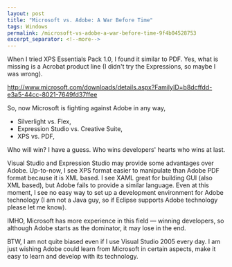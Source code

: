 ```yaml
---
layout: post
title: "Microsoft vs. Adobe: A War Before Time"
tags: Windows
permalink: /microsoft-vs-adobe-a-war-before-time-9f4b04528753
excerpt_separator: <!--more-->
---
```

When I tried XPS Essentials Pack 1.0, I found it similar to PDF. Yes, what is missing is a Acrobat product line (I didn't try the Expressions, so maybe I was wrong).

http://www.microsoft.com/downloads/details.aspx?FamilyID=b8dcffdd-e3a5-44cc-8021-7649fd37ffee

So, now Microsoft is fighting against Adobe in any way,

* Silverlight vs. Flex,
* Expression Studio vs. Creative Suite,
* XPS vs. PDF,

Who will win? I have a guess. Who wins developers' hearts who wins at last.

Visual Studio and Expression Studio may provide some advantages over Adobe. Up-to-now, I see XPS format easier to manipulate than Adobe PDF format because it is XML based. I see XAML great for building GUI (also XML based), but Adobe fails to provide a similar language. Even at this moment, I see no easy way to set up a development environment for Adobe technology (I am not a Java guy, so if Eclipse supports Adobe technology please let me know).

IMHO, Microsoft has more experience in this field — winning developers, so although Adobe starts as the dominator, it may lose in the end.

BTW, I am not quite biased even if I use Visual Studio 2005 every day. I am just wishing Adobe could learn from Microsoft in certain aspects, make it easy to learn and develop with its technology.
<!--more-->